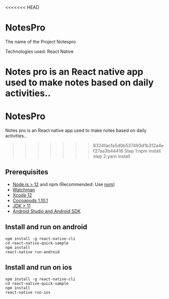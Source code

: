 <<<<<<< HEAD
# NotesPro

The name of the Project
Notespro

Technologies used:
React Native


Notes pro is an React native app used to make notes based on daily activities..
=======
# NotesPro 
Notes pro is an React native app used to make  notes based on daily activities..
>>>>>>> 8324facfa5d0b537493d1b312a4ef27aa3b44416
Step 1:npm install
step 2:yarn install


## Prerequisites

- [Node.js > 12](https://nodejs.org) and npm (Recommended: Use [nvm](https://github.com/nvm-sh/nvm))
- [Watchman](https://facebook.github.io/watchman)
- [Xcode 12](https://developer.apple.com/xcode)
- [Cocoapods 1.10.1](https://cocoapods.org)
- [JDK > 11](https://www.oracle.com/java/technologies/javase-jdk11-downloads.html)
- [Android Studio and Android SDK](https://developer.android.com/studio)

## Install and run on android
```
npm install -g react-native-cli
cd react-native-quick-sample
npm install
react-native run-android
```

## Install and run on ios
```
npm install -g react-native-cli
cd react-native-quick-sample
npm install
react-native run-ios
```
